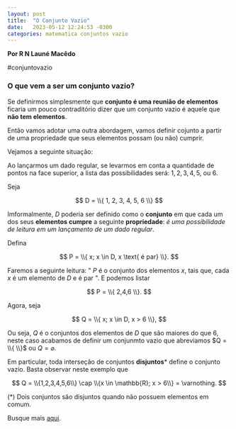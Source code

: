```yaml
---
layout: post
title:  "O Conjunto Vazio"
date:   2023-05-12 12:24:53 -0300
categories: matematica conjuntos vazio
---
```


**Por R N Launé Macêdo**

#conjuntovazio

### O que vem a ser um conjunto vazio?

Se definirmos simplesmente que **conjunto é uma reunião de elementos** ficaria um pouco contraditório dizer que um conjunto vazio é aquele que **não tem elementos**.


Então vamos adotar uma outra abordagem, vamos definir cojunto a partir de uma propriedade que seus elementos possam (ou não) cumprir.

Vejamos a seguinte situação:

Ao lançarmos um dado regular, se levarmos em conta a quantidade de pontos na face superior, 
a lista das possibilidades será: $1, 2, 3, 4, 5,$ ou $6$.

Seja

$$
D = \\{ 1, 2, 3, 4, 5, 6 \\}
$$

Imformalmente, $D$ poderia ser definido como o **conjunto** em que cada um dos seus **elementos cumpre** a seguinte **propriedade**: *é uma possibilidade de leitura em um lançamento de um dado regular*.

Defina

$$
P = \\{ x; x \in D, x \text{ é par} \\}.
$$

Faremos a seguinte leitura: " $P$ é o conjunto dos elementos $x$, tais que, cada $x$ é um elemento de $D$ e é par ".
E podemos listar

$$
P = \\{ 2,4,6 \\}.
$$

Agora, seja

$$
Q = \\{ x; x \in D, x > 6 \\},
$$

Ou seja, $Q$ é o conjuntos dos elementos de $D$ que são maiores do que $6$, neste caso acabamos de definir um conjunmto vazio que abreviamos $Q = \\{  \\}$ ou $Q = \varnothing$.

Em particular, toda interseção de conjuntos **disjuntos*** define o conjunto vazio. Basta observar neste exemplo que 

$$
Q = \\{1,2,3,4,5,6\\} \cap \\{x \in \mathbb{R}; x > 6\\} = \varnothing.
$$

(*) Dois conjuntos são disjuntos quando não possuem elementos em comum.

Busque mais [aqui](https://github.com/rlaunemacedo/artigos).
